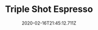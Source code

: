 ---
templateKey: blog-post
title: Triple Shot Espresso
type: cooking
energy: 8
health: 5
description: It's more potent than regular coffee! 
featuredpost: false
date: 2020-02-16T21:45:12.711Z
featuredimage: /img/Triple_Shot_Espresso.png
sellPrice: 450
tags:
  - Coffee (3)
  - edible
---